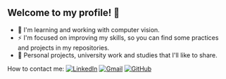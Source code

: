 ## Welcome to my profile! 👋

- 🌱 I'm learning and working with computer vision.
- ⚡ I'm focused on improving my skills, so you can find some practices and projects in my repositories.
- 👜 Personal projects, university work and studies that I'll like to share.


How to contact me:
[![LinkedIn](https://img.shields.io/badge/LinkedIn-0A66C2?style=for-the-badge&logo=linkedin&logoColor=white)](https://www.linkedin.com/in/pedromagnavita/)  [![Gmail](https://img.shields.io/badge/Gmail-D14836?style=for-the-badge&logo=gmail&logoColor=white)](mailto:patmagnavita@gmail.com)  [![GitHub](https://img.shields.io/badge/GitHub-181717?style=for-the-badge&logo=github&logoColor=white)](https://github.com/pedromagnavita)
